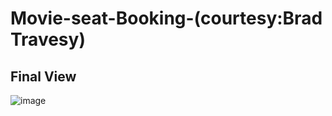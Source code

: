 # Movie-seat-Booking-(courtesy:Brad Travesy)

## Final View
![image](https://user-images.githubusercontent.com/53997990/121811581-6f4c0580-cc82-11eb-8ce5-940741ac1b7b.png)
